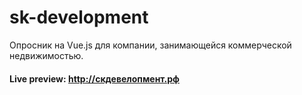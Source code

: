 # sk-development
Опросник на Vue.js для компании, занимающейся коммерческой недвижимостью.

#### Live preview: http://скдевелопмент.рф
